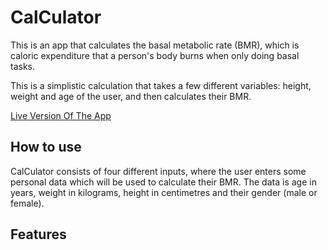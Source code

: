 # CalCulator

This is an app that calculates the basal metabolic rate (BMR), which is caloric expenditure that a person's body burns when only doing basal tasks. 

This is a simplistic calculation that takes a few different variables: height, weight and age of the user, and then calculates their BMR. 

[Live Version Of The App](https://cal-culators.herokuapp.com/)

## How to use

CalCulator consists of four different inputs, where the user enters some personal data which will be used to calculate their BMR. The data is age in years, weight in kilograms, height in centimetres and their gender (male or female).

## Features